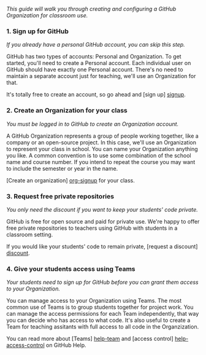 _This guide will walk you through creating and configuring a GitHub
Organization for classroom use._

### 1. Sign up for GitHub

_If you already have a personal GitHub account, you can skip this step._

GitHub has two types of accounts: Personal and Organization. To get started,
you'll need to create a Personal account. Each individual user on GitHub
should have exactly one Personal account. There's no need to maintain a
separate account just for teaching, we'll use an Organization for that.

It's totally free to create an account, so go ahead and [sign up] [signup].

### 2. Create an Organization for your class

_You must be logged in to GitHub to create an Organization account._

A GitHub Organization represents a group of people working together, like a
company or an open-source project. In this case, we'll use an Organization to
represent your class in school. You can name your Organization anything you
like. A common convention is to use some combination of the school name and
course number. If you intend to repeat the course you may want to include the
semester or year in the name.

[Create an organization] [org-signup] for your class.

### 3. Request free private repositories

_You only need the discount if you want to keep your students' code private._

GitHub is free for open source and paid for private use. We're happy to offer
free private repositories to teachers using GitHub with students in a
classroom setting.

If you would like your students' code to remain private, [request a discount]
[discount].

### 4. Give your students access using Teams

_Your students need to sign up for GitHub before you can grant them access to
your Organization._

You can manage access to your Organization using Teams. The most common use of
Teams is to group students together for project work. You can manage the
access permissions for each Team independently, that way you can decide who
has access to what code. It's also useful to create a Team for teaching
assitants with full access to all code in the Organzization.

You can read more about [Teams] [help-team] and [access control]
[help-access-control] on GitHub Help.

<!-- Links -->
[discount]: /discount
[help-team]: https://help.github.com/articles/how-do-i-set-up-a-team
[help-access-control]: https://help.github.com/articles/what-are-the-different-access-permissions#organization-accounts
[org-signup]: http://github.com/organizations/new
[signup]: https://github.com/signup

